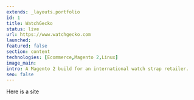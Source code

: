 ```yaml
---
extends: _layouts.portfolio
id: 1
title: WatchGecko
status: live
url: https://www.watchgecko.com
launched:
featured: false
section: content
technologies: [Ecommerce,Magento 2,Linux]
image_main:
intro: A Magento 2 build for an international watch strap retailer.
seo: false
---
```


Here is a site